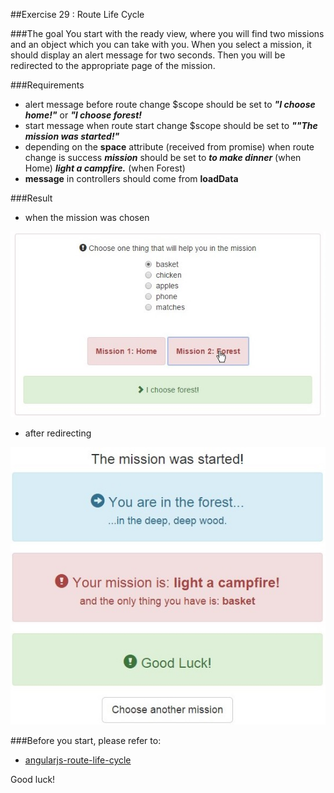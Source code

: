 ##Exercise 29 : Route Life Cycle

###The goal
You start with the ready view, where you will find two missions and an object which you can take with you.
When you select a mission, it should display an alert message for two seconds. Then you will be redirected to the appropriate page of the mission.

###Requirements
* alert message before route change $scope should be set to ***"I choose home!"*** or ***"I choose forest!***
* start message when route start change $scope should be set to ***""The mission was started!"***
* depending on the **space** attribute (received from promise) when route change is success ***mission*** should be set to ***to make dinner*** (when Home)
   ***light a campfire.*** (when Forest)
* **message** in controllers should come from **loadData**

###Result
* when the mission was chosen

![alt text](app/assets/chosenMission.jpg "chosen mission")

* after redirecting

![alt text](app/assets/resultPage.jpg "result page")

###Before you start, please refer to:
* [angularjs-route-life-cycle](https://egghead.io/lessons/angularjs-route-life-cycle)

Good luck!
